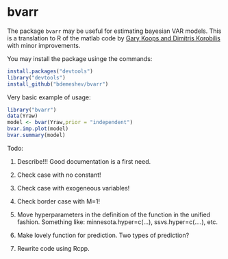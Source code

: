 bvarr
=====

The package `bvarr` may be useful for estimating bayesian VAR models.
This is a translation to R of the matlab code by
[Gary Koops and Dimitris Korobilis](http://personal.strath.ac.uk/gary.koop/bayes_matlab_code_by_koop_and_korobilis.html)
with minor improvements.

You may install the package usinge the commands:
```R
install.packages("devtools")
library("devtools")
install_github("bdemeshev/bvarr")
```

Very basic example of usage:
```R
library("bvarr")
data(Yraw)
model <- bvar(Yraw,prior = "independent")
bvar.imp.plot(model)
bvar.summary(model)
```

Todo:

1. Describe!!! Good documentation is a first need.

2. Check case with no constant!

3. Check case with exogeneous variables!

4. Check border case with M=1!

5. Move hyperparameters in the definition of the function in the
unified fashion. Something like: minnesota.hyper=c(...), ssvs.hyper=c(....), etc.

6. Make lovely function for prediction. Two types of prediction? 

7. Rewrite code using Rcpp.



